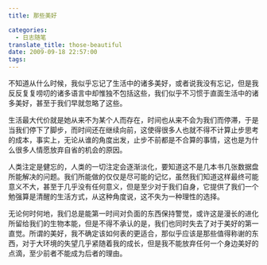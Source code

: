 ```yaml
---
title: 那些美好

categories:
  - 日志随笔
translate_title: those-beautiful
date: 2009-09-18 22:57:00
tags:
---
```


不知道从什么时候，我似乎忘记了生活中的诸多美好，或者说我没有忘记，但是我反反复复唠叨的诸多语言中却惟独不包括这些，我们似乎不习惯于直面生活中的诸多美好，甚至于我们早就忽略了这些。

生活最大代价就是她从来不为某个人而存在，时间也从来不会为我们而停滞，于是当我们停下了脚步，而时间还在继续向前，这使得很多人也就不得不计算止步思考的成本，事实上，无论从谁的角度出发，止步不前都是不合算的事情，这也是为什么很多人情愿放弃自省的机会的原因。

人类注定是健忘的，人类的一切注定会逐渐淡化，要知道这不是几本书几张数据盘所能解决的问题。我们所能做的仅仅是尽可能的记忆，虽然我们知道这样最终可能意义不大，甚至于几乎没有任何意义，但是至少对于我们自身，它提供了我们一个勉强算是清醒的生活方式，从这种角度说，这不失为一种理性的选择。

无论何时何地，我们总是能第一时间对负面的东西保持警觉，或许这是漫长的进化所留给我们的生物本能，但是不得不承认的是，我们也同时失去了对于美好的第一直觉。所谓的美好，我不确定该如何表的更适合，那似乎应该是那些值得称谢的东西，对于大环境的失望几乎紧随着我的成长，但是我不能放弃任何一个身边美好的点滴，至少前者不能成为后者的理由。